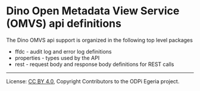<!-- SPDX-License-Identifier: CC-BY-4.0 -->
<!-- Copyright Contributors to the ODPi Egeria project. -->

# Dino Open Metadata View Service (OMVS) api definitions

The Dino OMVS api support is organized in the following top level packages 

* ffdc - audit log and error log definitions 
* properties - types used by the API
* rest - request body and response body definitions for REST calls

----
License: [CC BY 4.0](https://creativecommons.org/licenses/by/4.0/),
Copyright Contributors to the ODPi Egeria project.